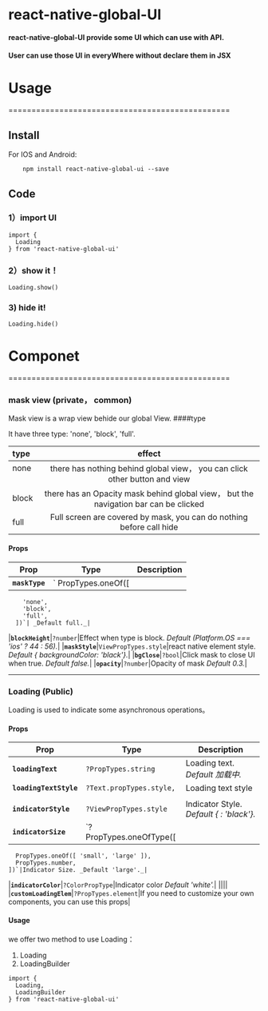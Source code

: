 # react-native-global-UI

#### react-native-global-UI provide some UI which can use with API.
#### User can use those UI in everyWhere without declare them in JSX


# Usage
================================================

## Install

For IOS and Android:

```
    npm install react-native-global-ui --save
```

## Code

### 1）import UI

```
import {
  Loading
} from 'react-native-global-ui'
```

### 2）show it！

```
Loading.show()
```

### 3) hide it!

```
Loading.hide()
```

# Componet
================================================

### mask view (private， common)

Mask view is a wrap view behide our global View. 
####type

It have three type: 'none', 'block', 'full'.

| type      | effect  |
| :-------- | :--: |
| none   |  there has nothing behind global view， you can click other button and view |
| block   | there has an Opacity mask behind global view， but the navigation bar can be clicked    |
| full   |  Full screen are covered by mask, you can do nothing before call hide   |

#### Props

| Prop | Type | Description |
|---|---|---|
|**`maskType`**|` PropTypes.oneOf([
        'none',
        'block',
        'full',
      ])`| _Default full._|
|**`blockHeight`**|`?number`|Effect when type is block. _Default (Platform.OS === 'ios' ? 44 : 56)._|
|**`maskStyle`**|`ViewPropTypes.style`|react native element style.  _Default { backgroundColor: 'black'}._|
|**`bgClose`**|`?bool`|Click mask to close UI when true. _Default false._|
|**`opacity`**|`?number`|Opacity of mask _Default 0.3._|

*****************************************

### Loading (Public) 

Loading is used to indicate some asynchronous operations。

#### Props

| Prop | Type | Description |
|---|---|---|
|**`loadingText`**|`?PropTypes.string`|Loading text. _Default 加载中._|
|**`loadingTextStyle`**|`?Text.propTypes.style,`|Loading text style|
||||
|**`indicatorStyle`**|`?ViewPropTypes.style`|Indicator Style.  _Default { : 'black'}._|
|**`indicatorSize`**|`?PropTypes.oneOfType([
      PropTypes.oneOf([ 'small', 'large' ]),
      PropTypes.number,
    ])`|Indicator Size. _Default 'large'._|
|**`indicatorColor`**|`?ColorPropType`|Indicator color  _Default 'white'._|
||||
|**`customLoadingElem`**|`?PropTypes.element`|If you need to customize your own components, you can use this props|

#### Usage

we offer two method to use Loading：

1. Loading 
2. LoadingBuilder

```
import {
  Loading,
  LoadingBuilder
} from 'react-native-global-ui'
```
